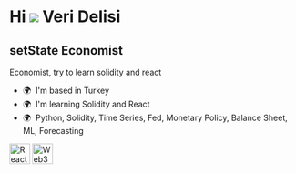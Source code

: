 

Hi ![](https://user-images.githubusercontent.com/18350557/176309783-0785949b-9127-417c-8b55-ab5a4333674e.gif) Veri Delisi
===================================================================================================================================

setState Economist
------------------

Economist, try to learn solidity and react

*   🌍  I'm based in Turkey
*   🌍  I'm learning Solidity  and React
*   🌍  Python, Solidity, Time Series, Fed, Monetary Policy, Balance Sheet, ML, Forecasting
<p align="left">
<a href="https://reactjs.org/" target="_blank" rel="noreferrer"><img src="https://raw.githubusercontent.com/danielcranney/readme-generator/main/public/icons/skills/react-colored.svg" width="36" height="36" alt="React" /></a>
<a href="https://web3js.readthedocs.io/en/v1.7.1/#" target="_blank" rel="noreferrer"><img src="https://raw.githubusercontent.com/danielcranney/readme-generator/main/public/icons/skills/web3js-colored.svg" width="36" height="36" alt="Web3Js" /></a>
</p>
                    
                
